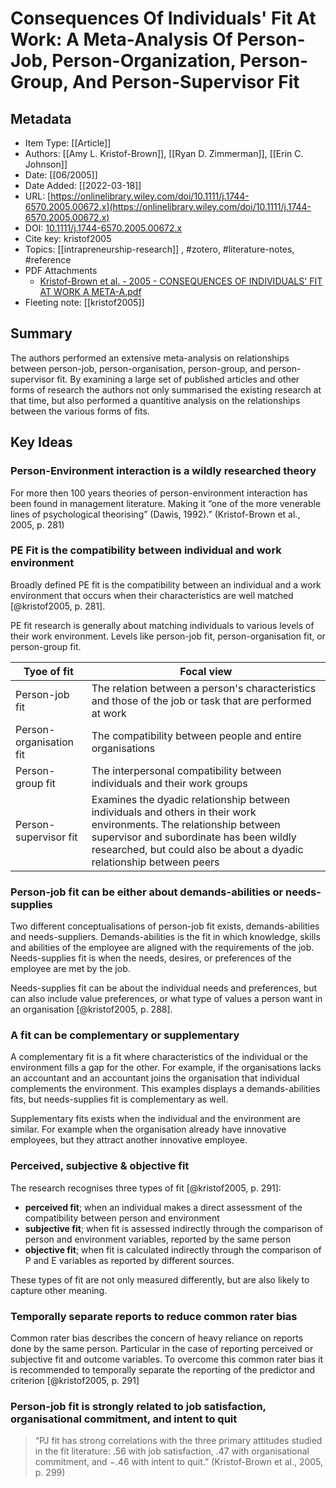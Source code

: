 # Consequences Of Individuals' Fit At Work: A Meta-Analysis Of Person-Job, Person-Organization, Person-Group, And Person-Supervisor Fit

## Metadata

- Item Type: [[Article]]
- Authors: [[Amy L. Kristof-Brown]], [[Ryan D. Zimmerman]], [[Erin C. Johnson]]
- Date: [[06/2005]]
- Date Added: [[2022-03-18]]
- URL: [https://onlinelibrary.wiley.com/doi/10.1111/j.1744-6570.2005.00672.x](https://onlinelibrary.wiley.com/doi/10.1111/j.1744-6570.2005.00672.x)
- DOI: [10.1111/j.1744-6570.2005.00672.x](https://doi.org/10.1111/j.1744-6570.2005.00672.x)
- Cite key: kristof2005
- Topics: [[intrapreneurship-research]]
  , #zotero, #literature-notes, #reference
- PDF Attachments
  - [Kristof-Brown et al. - 2005 - CONSEQUENCES OF INDIVIDUALS' FIT AT WORK A META-A.pdf](zotero://open-pdf/library/items/ZG6WMSQN)
- Fleeting note: [[kristof2005]]

## Summary

The authors performed an extensive meta-analysis on relationships between person-job, person-organisation, person-group, and person-supervisor fit. By examining a large set of published articles and other forms of research the authors not only summarised the existing research at that time, but also performed a quantitive analysis on the relationships between the various forms of fits.

## Key Ideas

### Person-Environment interaction is a wildly researched theory

For more then 100 years theories of person-environment interaction has been found in management literature. Making it “one of the more venerable lines of psychological theorising” (Dawis, 1992).” (Kristof-Brown et al., 2005, p. 281)

### PE Fit is the compatibility between individual and work environment

Broadly defined PE fit is the compatibility between an individual and a work environment that occurs when their characteristics are well matched [@kristof2005, p. 281].

PE fit research is generally about matching individuals to various levels of their work environment. Levels like person-job fit, person-organisation fit, or person-group fit.

| Tyoe of fit             | Focal view                                                                                                                                                                                                                              |
| ----------------------- | --------------------------------------------------------------------------------------------------------------------------------------------------------------------------------------------------------------------------------------- |
| Person-job fit          | The relation between a person's characteristics and those of the job or task that are performed at work                                                                                                                                 |
| Person-organisation fit | The compatibility between people and entire organisations                                                                                                                                                                               |
| Person-group fit        | The interpersonal compatibility between individuals and their work groups                                                                                                                                                               |
| Person-supervisor fit   | Examines the dyadic relationship between individuals and others in their work environments. The relationship between supervisor and subordinate has been wildly researched, but could also be about a dyadic relationship between peers |

### Person-job fit can be either about demands-abilities or needs-supplies

Two different conceptualisations of person-job fit exists, demands-abilities and needs-suppliers. Demands-abilities is the fit in which knowledge, skills and abilities of the employee are aligned with the requirements of the job. Needs-supplies fit is when the needs, desires, or preferences of the employee are met by the job.

Needs-supplies fit can be about the individual needs and preferences, but can also include value preferences, or what type of values a person want in an organisation [@kristof2005, p. 288].

### A fit can be complementary or supplementary

A complementary fit is a fit where characteristics of the individual or the environment fills a gap for the other. For example, if the organisations lacks an accountant and an accountant joins the organisation that individual complements the environment. This examples displays a demands-abilities fits, but needs-supplies fit is complementary as well.

Supplementary fits exists when the individual and the environment are similar.
For example when the organisation already have innovative employees, but they attract another innovative employee.

### Perceived, subjective & objective fit

The research recognises three types of fit [@kristof2005, p. 291]:

- **perceived fit**; when an individual makes a direct assessment of the compatibility between person and environment
- **subjective fit**; when fit is assessed indirectly through the comparison of person and environment variables, reported by the same person
- **objective fit**; when fit is calculated indirectly through the comparison of P and E variables as reported by different sources.

These types of fit are not only measured differently, but are also likely to capture other meaning.

### Temporally separate reports to reduce common rater bias

Common rater bias describes the concern of heavy reliance on reports done by the same person. Particular in the case of reporting perceived or subjective fit and outcome variables. To overcome this common rater bias it is recommended to temporally separate the reporting of the predictor and criterion [@kristof2005, p. 291]

### Person-job fit is strongly related to job satisfaction, organisational commitment, and intent to quit

> “PJ fit has strong correlations with the three primary attitudes studied in the fit literature: .56 with job satisfaction, .47 with organisational commitment, and −.46 with intent to quit.” (Kristof-Brown et al., 2005, p. 299)
